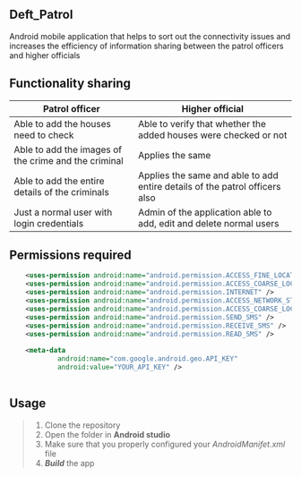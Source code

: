 ## Deft_Patrol
Android mobile application that helps to sort out the connectivity issues and increases the efficiency of information sharing between the patrol officers
and higher officials

## Functionality sharing
Patrol officer | Higher official
---------------|-----------------
Able to add the houses need to check | Able to verify that whether the added houses were checked or not
Able to add the images of the crime and the criminal | Applies the same
Able to add the entire details of the criminals | Applies the same and able to add entire details of the patrol officers also
Just a normal user with login credentials | Admin of the application able to add, edit and delete normal users

## Permissions required
```xml
    <uses-permission android:name="android.permission.ACCESS_FINE_LOCATION" />
    <uses-permission android:name="android.permission.ACCESS_COARSE_LOCATION" />
    <uses-permission android:name="android.permission.INTERNET" />
    <uses-permission android:name="android.permission.ACCESS_NETWORK_STATE" />
    <uses-permission android:name="android.permission.ACCESS_COARSE_LOCATION" />
    <uses-permission android:name="android.permission.SEND_SMS" />
    <uses-permission android:name="android.permission.RECEIVE_SMS" />
    <uses-permission android:name="android.permission.READ_SMS" />
    
    <meta-data
            android:name="com.google.android.geo.API_KEY"
            android:value="YOUR_API_KEY" />
    
   ```
   
   ## Usage
   > 1. Clone the repository
   > 2. Open the folder in **Android studio**
   > 3. Make sure that you properly configured your *AndroidManifet.xml* file
   > 4. ***Build*** the app

